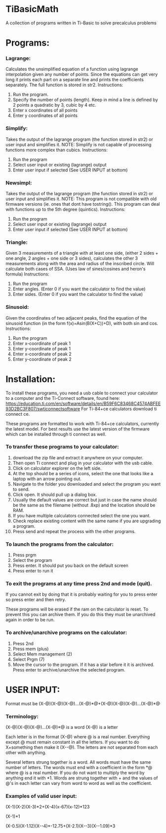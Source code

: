 # TiBasicMath
A collection of programs written in Ti-Basic to solve precalculus problems

# Programs:
### Lagrange: 
Calculates the unsimplified equation of a function using lagrange interpolation given any number of points.
Since the equations can get very long it prints each part on a separate line and prints the coefficients separately.
The full function is stored in str2.
Instructions:
1. Run the program.
2. Specify the number of points (length). Keep in mind a line is defined by 2 points a quadratic by 3, cubic by 4 etc.
3. Enter x coordinates of all points
4. Enter y coordinates of all points

### Simplify: 
Takes the output of the lagrange program (the function stored in str2) or user input and simplifies it.
NOTE: Simplify is not capable of processing functions more complex than cubics.
Instructions:
1. Run the program
2. Select user input or existing (lagrange) output
3. Enter user input if selected (See USER INPUT at bottom)

### Newsimpl: 
Takes the output of the lagrange program (the function stored in str2) or user input and simplifies it.
NOTE: This program is not compatible with old firmware versions (ie. ones that dont have tostring(). This program can deal with functions up to the 5th degree (quintics).
Instructions:
1. Run the program
2. Select user input or existing (lagrange) output
3. Enter user input if selected (See USER INPUT at bottom)

### Triangle: 
Given 3 measurements of a triangle with at least one side, (either 2 sides + one angle, 2 angles + one side or 3 sides),
calculates the other 3 measurements along with the area and radius of the inscribed circle. Will calculate both cases of SSA.
(Uses law of sines/cosines and heron's formula)
Instructions:
1. Run the program
2. Enter angles. (Enter 0 if you want the calculator to find the value)
3. Enter sides. (Enter 0 if you want the calculator to find the value)

### Sinusoid: 
Given the coordinates of two adjacent peaks, find the equation of the sinusoid function (in the form f(x)=Asin(B(X+C))+D), with both sin and cos. 
Instructions:
1. Run the program
2. Enter x-coordinate of peak 1
3. Enter y-coordinate of peak 1
4. Enter x-coordinate of peak 2
5. Enter y-coordinate of peak 2

# Installation:
To install these programs, you need a usb cable to connect your calculator to a computer and the Ti-Connect software,
found here: https://education.ti.com/en/software/details/en/B59F6C83468C4574ABFEE93D2BC3F807/swticonnectsoftware
For Ti-84+ce calculators download ti connect ce.

These programs are formatted to work with Ti-84+ce calculators, currently the latest model. 
For best results use the latest version of the firmware which can be installed through ti connect as well.

### To transfer these programs to your calculator:
1. download the zip file and extract it anywhere on your computer.
2. Then open Ti connect and plug in your calculator with the usb cable.
3. Click on calculator explorer on the left side.
4. At the top should be a series of icons, select the one that looks like a laptop with an arrow pointing out.
5. Navigate to the folder you downloaded and select the program you want to send.
6. Click open. It should pull up a dialog box. 
7. Usually the default values are correct but just in case the name should be the same as the filename (without .8xp) and the location should be RAM. 
8. If you have multiple calculators connected select the one you want.
9. Check replace existing content with the same name if you are upgrading a program.
10. Press send and repeat the process with the other programs.

### To launch the programs from the calculator:
1. Press prgm
2. Select the program
3. Press enter. It should put you back on the default screen
4. Press enter to run it

### To exit the programs at any time press 2nd and mode (quit).
If you cannot exit by doing that it is probably waiting for you to press enter so press enter and then retry.

These programs will be erased if the ram on the calculator is reset. To prevent this you can archive them. If you do this they must be unarchived again in order to be run.

### To archive/unarchive programs on the calculator:
1. Press 2nd
2. Press mem (plus)
3. Select Mem management (2)
3. Select Prgm (7)
4. Move the cursor to the program. If it has a star before it it is archived. Press enter to archive/unarchive the selected program.

# USER INPUT: 
Format must be (X-@)(X-@)(X-@)...(X-@)\*@+(X-@)(X-@)(X-@)...(X-@)\*@
### Terminology: 
(X-@)(X-@)(X-@)...(X-@)\*@ is a word
(X-@) is a letter

Each letter is in the format (X-@) where @ is a real number. Everything except @ must remain constant in all the letters.
If you want to do X+something then make it (X--@). The letters are not separated from each other with anything.

Several letters strung together is a word. All words must have the same number of letters. 
The words must end with a coefficient in the form \*@ where @ is a real number. 
If you do not want to multiply the word by anything end it with \*1. Words are strung together with + and the values of @'s
in each letter can vary from word to word as well as the coefficient.

### Examples of valid user input:
(X-1)(X-2)(X-3)\*2+(X-4)(x-67)(x-12)\*123

(X-1)\*1

(X-0.5)(X-1.12)(X--4)\*-12.75+(X-2.1)(X--3)(X--1.09)\*3
